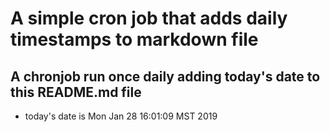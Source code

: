 A simple cron job that adds daily timestamps to markdown file
============================================================
## A chronjob run once daily adding today's date to this README.md file
* today's date is Mon Jan 28 16:01:09 MST 2019

